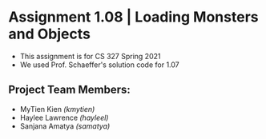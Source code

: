 # Assignment 1.08 | Loading Monsters and Objects
- This assignment is for CS 327 Spring 2021
- We used Prof. Schaeffer's solution code for 1.07

## Project Team Members:
- MyTien Kien *(kmytien)*
- Haylee Lawrence *(hayleel)*
- Sanjana Amatya *(samatya)*


